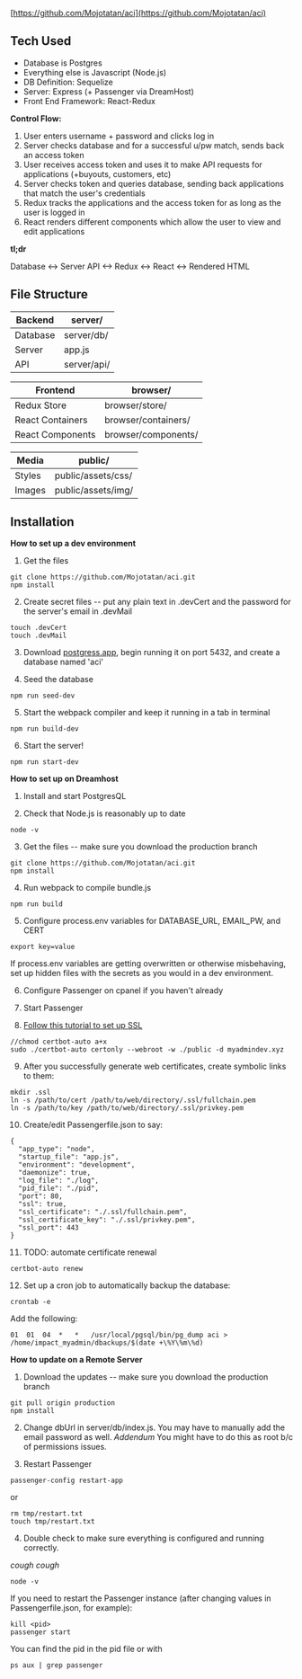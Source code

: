 [https://github.com/Mojotatan/aci](https://github.com/Mojotatan/aci)

## Tech Used
* Database is Postgres
* Everything else is Javascript (Node.js)
* DB Definition: Sequelize
* Server: Express (+ Passenger via DreamHost)
* Front End Framework: React-Redux

**Control Flow:**
1. User enters username + password and clicks log in
2. Server checks database and for a successful u/pw match, sends back an access token
3. User receives access token and uses it to make API requests for applications (+buyouts, customers, etc)
4. Server checks token and queries database, sending back applications that match the user's credentials
5. Redux tracks the applications and the access token for as long as the user is logged in
6. React renders different components which allow the user to view and edit applications

**tl;dr**
<p>Database <-> Server API <-> Redux <-> React <-> Rendered HTML</p>


## File Structure

Backend | server/
------- | ---------
Database | server/db/
Server | app.js
API | server/api/

Frontend | browser/
-------- | ----------
Redux Store | browser/store/
React Containers | browser/containers/ <!-- Containers are aware of state -->
React Components | browser/components/ <!-- Components are purely for rendering elements -->

Media | public/
----- | ---------
Styles | public/assets/css/
Images | public/assets/img/


## Installation

**How to set up a dev environment**
1. Get the files <!-- make sure to find or create secrets -->

```
git clone https://github.com/Mojotatan/aci.git
npm install
```

2. Create secret files -- put any plain text in .devCert and the password for the server's email in .devMail

```
touch .devCert
touch .devMail
```

3. Download [postgress.app](https://postgresapp.com/), begin running it on port 5432, and create a database named 'aci'

4. Seed the database

```
npm run seed-dev
```

5. Start the webpack compiler and keep it running in a tab in terminal

```
npm run build-dev
```

6. Start the server!
<!-- The default port is 1337 (localhost:1337) but you can change this in app.js -->
```
npm run start-dev
```

**How to set up on Dreamhost**
1. Install and start PostgresQL

2. Check that Node.js is reasonably up to date

```
node -v
```

3. Get the files -- make sure you download the production branch

```
git clone https://github.com/Mojotatan/aci.git
npm install
```

4. Run webpack to compile bundle.js

```
npm run build
```

5. Configure process.env variables for DATABASE_URL, EMAIL_PW, and CERT

```
export key=value
```

If process.env variables are getting overwritten or otherwise misbehaving, set up hidden files with the secrets as you would in a dev environment.

6. Configure Passenger on cpanel if you haven't already

7. Start Passenger

8. [Follow this tutorial to set up SSL](https://medium.com/@yash.kulshrestha/using-lets-encrypt-with-express-e069c7abe625)
```
//chmod certbot-auto a+x
sudo ./certbot-auto certonly --webroot -w ./public -d myadmindev.xyz
```

9. After you successfully generate web certificates, create symbolic links to them:
```
mkdir .ssl
ln -s /path/to/cert /path/to/web/directory/.ssl/fullchain.pem
ln -s /path/to/key /path/to/web/directory/.ssl/privkey.pem
```

10. Create/edit Passengerfile.json to say:
```
{
  "app_type": "node",
  "startup_file": "app.js",
  "environment": "development",
  "daemonize": true,
  "log_file": "./log",
  "pid_file": "./pid",
  "port": 80,
  "ssl": true,
  "ssl_certificate": "./.ssl/fullchain.pem",
  "ssl_certificate_key": "./.ssl/privkey.pem",
  "ssl_port": 443
}
```

11. TODO: automate certificate renewal
```
certbot-auto renew
```

12. Set up a cron job to automatically backup the database:
```
crontab -e
```
Add the following:
```
01	01	04	*	*	/usr/local/pgsql/bin/pg_dump aci > /home/impact_myadmin/dbackups/$(date +\%Y\%m\%d)
```

**How to update on a Remote Server**
1. Download the updates -- make sure you download the production branch

```
git pull origin production
npm install
```

2. Change dbUrl in server/db/index.js. You may have to manually add the email password as well.
*Addendum* You might have to do this as root b/c of permissions issues.

3. Restart Passenger

```
passenger-config restart-app
```
or
```
rm tmp/restart.txt
touch tmp/restart.txt
```

4. Double check to make sure everything is configured and running correctly.

*cough cough*
```
node -v
```

If you need to restart the Passenger instance (after changing values in Passengerfile.json, for example):
```
kill <pid>
passenger start
```

You can find the pid in the pid file or with
```
ps aux | grep passenger
```
